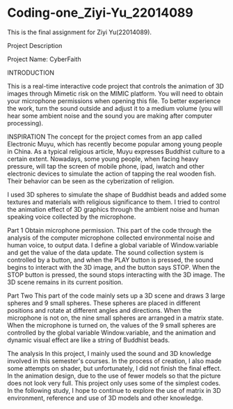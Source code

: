 # Coding-one_Ziyi-Yu_22014089
This is the final assignment for Ziyi Yu(22014089).

Project Description

Project Name: CyberFaith

INTRODUCTION

This is a real-time interactive code project that controls the animation of 3D images through Mimetic risk on the MIMIC platform. You will need to obtain your microphone permissions when opening this file. To better experience the work, turn the sound outside and adjust it to a medium volume (you will hear some ambient noise and the sound you are making after computer processing).

INSPIRATION
The concept for the project comes from an app called Electronic Muyu, which has recently become popular among young people in China. As a typical religious article, Muyu expresses Buddhist culture to a certain extent. Nowadays, some young people, when facing heavy pressure, will tap the screen of mobile phone, ipad, iwatch and other electronic devices to simulate the action of tapping the real wooden fish. Their behavior can be seen as the cyberization of religion.


I used 3D spheres to simulate the shape of Buddhist beads and added some textures and materials with religious significance to them. I tried to control the animation effect of 3D graphics through the ambient noise and human speaking voice collected by the microphone.


Part 1
Obtain microphone permission. This part of the code through the analysis of the computer microphone collected environmental noise and human voice, to output data. I define a global variable of Window.variable and get the value of the data update. The sound collection system is controlled by a button, and when the PLAY button is pressed, the sound begins to interact with the 3D image, and the button says STOP. When the STOP button is pressed, the sound stops interacting with the 3D image. The 3D scene remains in its current position.


Part Two
This part of the code mainly sets up a 3D scene and draws 3 large spheres and 9 small spheres. These spheres are placed in different positions and rotate at different angles and directions. When the microphone is not on, the nine small spheres are arranged in a matrix state. When the microphone is turned on, the values of the 9 small spheres are controlled by the global variable Window.variable, and the animation and dynamic visual effect are like a string of Buddhist beads.


The analysis
In this project, I mainly used the sound and 3D knowledge involved in this semester's courses. In the process of creation, I also made some attempts on shader, but unfortunately, I did not finish the final effect. In the animation design, due to the use of fewer models so that the picture does not look very full. This project only uses some of the simplest codes. In the following study, I hope to continue to explore the use of matrix in 3D environment, reference and use of 3D models and other knowledge.

